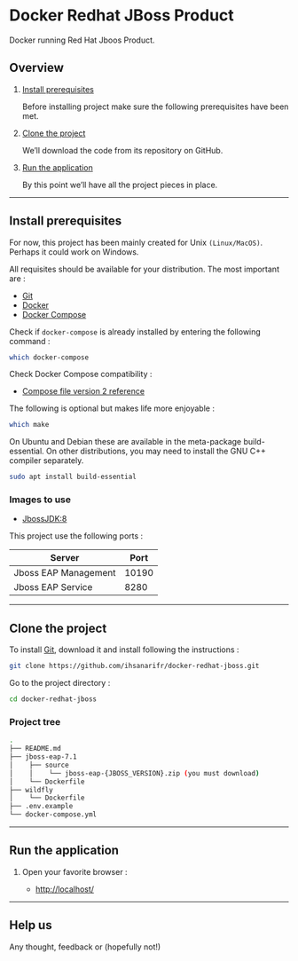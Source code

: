 # Docker Redhat JBoss Product

Docker running Red Hat Jboos Product.

## Overview

1. [Install prerequisites](#install-prerequisites)

    Before installing project make sure the following prerequisites have been met.

2. [Clone the project](#clone-the-project)

    We’ll download the code from its repository on GitHub.

3. [Run the application](#run-the-application)

    By this point we’ll have all the project pieces in place.
___

## Install prerequisites

For now, this project has been mainly created for Unix `(Linux/MacOS)`. Perhaps it could work on Windows.

All requisites should be available for your distribution. The most important are :

* [Git](https://git-scm.com/downloads)
* [Docker](https://docs.docker.com/engine/installation/)
* [Docker Compose](https://docs.docker.com/compose/install/)

Check if `docker-compose` is already installed by entering the following command : 

```sh
which docker-compose
```

Check Docker Compose compatibility :

* [Compose file version 2 reference](https://docs.docker.com/compose/compose-file/)

The following is optional but makes life more enjoyable :

```sh
which make
```

On Ubuntu and Debian these are available in the meta-package build-essential. On other distributions, you may need to install the GNU C++ compiler separately.

```sh
sudo apt install build-essential
```

### Images to use
* [JbossJDK:8](https://hub.docker.com/r/jboss/base-jdk/)

This project use the following ports :

| Server               |  Port  |
|----------------------|--------|
| Jboss EAP Management |  10190 |
| Jboss EAP Service    |  8280  |
___

## Clone the project

To install [Git](http://git-scm.com/book/en/v2/Getting-Started-Installing-Git), download it and install following the instructions :

```sh
git clone https://github.com/ihsanarifr/docker-redhat-jboss.git
```

Go to the project directory :

```sh
cd docker-redhat-jboss
```

### Project tree

```sh
.
├── README.md
├── jboss-eap-7.1
│    ├── source
│    │    └── jboss-eap-{JBOSS_VERSION}.zip (you must download)
│    └── Dockerfile
├── wildfly
│    └── Dockerfile
├── .env.example
└── docker-compose.yml
```

___

## Run the application

1. Open your favorite browser :

    * [http://localhost/](http://localhost/)

___

## Help us

Any thought, feedback or (hopefully not!)